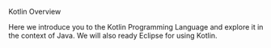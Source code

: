 Kotlin Overview

Here we introduce you to the Kotlin Programming Language and explore it in the context of Java.  We will also ready Eclipse for using Kotlin.

